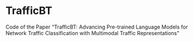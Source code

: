 # TrafficBT
Code of the Paper “TrafficBT: Advancing Pre-trained Language Models for Network Traffic Classification with Multimodal Traffic Representations”
